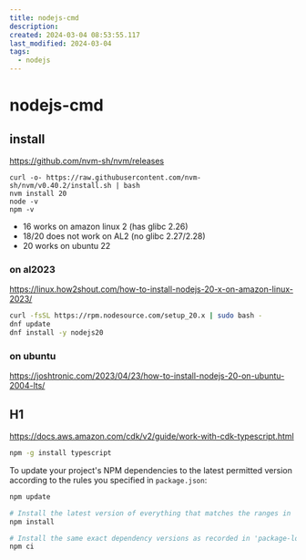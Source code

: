 ```yaml
---
title: nodejs-cmd
description: 
created: 2024-03-04 08:53:55.117
last_modified: 2024-03-04
tags:
  - nodejs
---
```


# nodejs-cmd

## install
https://github.com/nvm-sh/nvm/releases
```
curl -o- https://raw.githubusercontent.com/nvm-sh/nvm/v0.40.2/install.sh | bash
nvm install 20
node -v
npm -v
```
- 16 works on amazon linux 2 (has glibc 2.26)
- 18/20 does not work on AL2 (no glibc 2.27/2.28)
- 20 works on ubuntu 22

### on al2023
https://linux.how2shout.com/how-to-install-nodejs-20-x-on-amazon-linux-2023/
```sh
curl -fsSL https://rpm.nodesource.com/setup_20.x | sudo bash -
dnf update
dnf install -y nodejs20
```

### on ubuntu
https://joshtronic.com/2023/04/23/how-to-install-nodejs-20-on-ubuntu-2004-lts/

## H1
https://docs.aws.amazon.com/cdk/v2/guide/work-with-cdk-typescript.html
```sh
npm -g install typescript
```

To update your project's NPM dependencies to the latest permitted version according to the rules you specified in `package.json`:
```sh
npm update
```

```sh
# Install the latest version of everything that matches the ranges in 'package.json'
npm install

# Install the same exact dependency versions as recorded in 'package-lock.json'
npm ci
```








